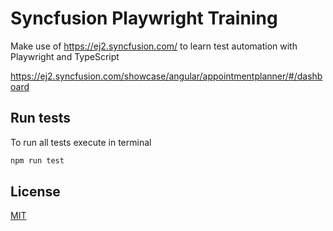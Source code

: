 # Syncfusion Playwright Training

Make use of https://ej2.syncfusion.com/ to learn test automation with Playwright and TypeScript

https://ej2.syncfusion.com/showcase/angular/appointmentplanner/#/dashboard

## Run tests

To run all tests execute in terminal

```bash
npm run test
```

## License

[MIT](https://choosealicense.com/licenses/mit/)